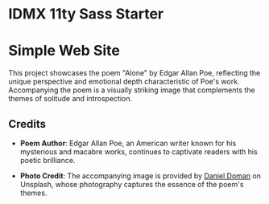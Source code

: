 # IDMX 11ty Sass Starter

# Simple Web Site

This project showcases the poem "Alone" by Edgar Allan Poe, reflecting the unique perspective and emotional depth characteristic of Poe's work. Accompanying the poem is a visually striking image that complements the themes of solitude and introspection.

## Credits

- **Poem Author**: Edgar Allan Poe, an American writer known for his mysterious and macabre works, continues to captivate readers with his poetic brilliance.

- **Photo Credit**: The accompanying image is provided by [Daniel Doman](https://unsplash.com/@danieldoman) on Unsplash, whose photography captures the essence of the poem's themes.
